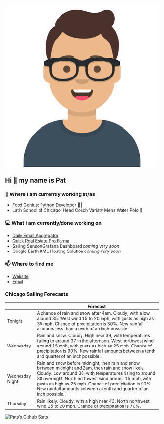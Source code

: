 [![Social banner for p-j-falconer](https://raw.githubusercontent.com/P-J-FALCONER/P-J-FALCONER/master/assets/avataaars.svg)](https://patfalconer.com/)
## Hi :wave: my name is Pat

### 💼 Where I am currently working at/as
- [Food Genius: Python Developer](https://getfoodgenius.com/) 🍔🐍
- [Latin School of Chicago: Head Coach Varisty Mens Water Polo](https://www.latinschool.org/) 🤽


### 💻 What i am currently/done working on
 - [Daily Email Aggregator](https://github.com/P-J-FALCONER/dott_daily_mail)
 - [Quick Real Estate Pro Forma](https://github.com/P-J-FALCONER/henry)
 - Sailing Sensor/Grafana Dashboard *coming very soon*
 - Google Earth KML Hosting Solution *coming very soon*

### 📫 Where to find me
 - [Website](https://patfalconer.com/)
 - [Email](mailto:patrick.j.falconer@gmail.com)


### Chicago Sailing Forecasts
|   | Forecast  |
|---|---|
| Tonight | A chance of rain and snow after 4am. Cloudy, with a low around 35. West wind 15 to 20 mph, with gusts as high as 35 mph. Chance of precipitation is 30%. New rainfall amounts less than a tenth of an inch possible. |
| Wednesday | Rain and snow. Cloudy. High near 39, with temperatures falling to around 37 in the afternoon. West northwest wind around 15 mph, with gusts as high as 25 mph. Chance of precipitation is 90%. New rainfall amounts between a tenth and quarter of an inch possible. |
| Wednesday Night | Rain and snow before midnight, then rain and snow between midnight and 2am, then rain and snow likely. Cloudy. Low around 36, with temperatures rising to around 38 overnight. North northwest wind around 15 mph, with gusts as high as 25 mph. Chance of precipitation is 90%. New rainfall amounts between a tenth and quarter of an inch possible. |
| Thursday | Rain likely. Cloudy, with a high near 43. North northwest wind 15 to 20 mph. Chance of precipitation is 70%. |

![Pats's Github Stats](https://github-readme-stats.vercel.app/api?username=p-j-falconer&show_icons=true&theme=radical)
